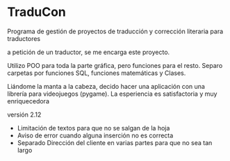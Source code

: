 # TraduCon
Programa de gestión de proyectos de traducción y corrección literaria para traductores

a petición de un traductor, se me encarga este proyecto.

Utilizo POO para toda la parte gráfica, pero funciones para el resto. Separo carpetas por funciones SQL, funciones matemáticas y Clases.

Liándome la manta a la cabeza, decido hacer una aplicación con una librería para videojuegos (pygame). La esperiencia es satisfactoria y muy enriquecedora

versión 2.12

- Limitación de textos para que no se salgan de la hoja
- Aviso de error cuando alguna inserción no es correcta
- Separado Dirección del cliente en varias partes para que no sea tan largo